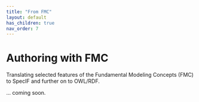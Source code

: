 ```yaml
---
title: "From FMC"
layout: default
has_children: true
nav_order: 7
---
```


# Authoring with FMC

Translating selected features of the Fundamental Modeling Concepts (FMC) to SpecIF and further on to OWL/RDF.

... coming soon.
